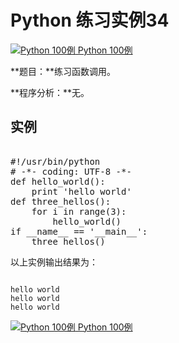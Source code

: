 Python 练习实例34
=============

 [![Python 100例](../images/up.gif)
 Python 100例](python-100-examples.html)


 **题目：**练习函数调用。

 **程序分析：**无。

  实例
--

 <pre>

#!/usr/bin/python
# -*- coding: UTF-8 -*-
def hello_world():
    print 'hello world'
def three_hellos():
    for i in range(3):
        hello_world()
if __name__ == '__main__':
    three_hellos()
</pre>

 以上实例输出结果为：

 
```

hello world
hello world
hello world

```

[![Python 100例](../images/up.gif)
 Python 100例](python-100-examples.html)